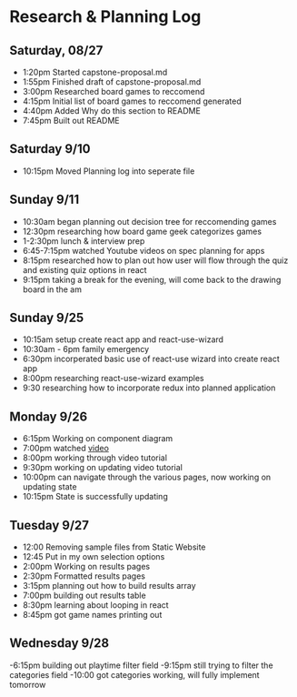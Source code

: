 
# Research & Planning Log

## Saturday, 08/27

- 1:20pm Started capstone-proposal.md
- 1:55pm Finished draft of capstone-proposal.md
- 3:00pm Researched board games to reccomend
- 4:15pm Initial list of board games to reccomend generated
- 4:40pm Added Why do this section to README
- 7:45pm Built out README

## Saturday 9/10

- 10:15pm Moved Planning log into seperate file

## Sunday 9/11

- 10:30am began planning out decision tree for reccomending games
- 12:30pm researching how board game geek categorizes games
- 1-2:30pm lunch & interview prep
- 6:45-7:15pm watched Youtube videos on spec planning for apps
- 8:15pm researched how to plan out how user will flow through the quiz and existing quiz options in react
- 9:15pm taking a break for the evening, will come back to the drawing board in the am

## Sunday 9/25

- 10:15am setup create react app and react-use-wizard
- 10:30am - 6pm family emergency
- 6:30pm incorperated basic use of react-use wizard into create react app
- 8:00pm researching react-use-wizard examples
- 9:30 researching how to incorporate redux into planned application

## Monday 9/26

- 6:15pm Working on component diagram
- 7:00pm watched [video](https://www.youtube.com/watch?v=evDxlqnsxXc)
- 8:00pm working through video tutorial
- 9:30pm working on updating video tutorial
- 10:00pm can navigate through the various pages, now working on updating state
- 10:15pm State is successfully updating

## Tuesday 9/27

- 12:00 Removing sample files from Static Website
- 12:45 Put in my own selection options
- 2:00pm Working on results pages
- 2:30pm Formatted results pages
- 3:15pm planning out how to build results array
- 7:00pm building out results table
- 8:30pm learning about looping in react
- 8:45pm got game names printing out

## Wednesday 9/28

-6:15pm building out playtime filter field
-9:15pm still trying to filter the categories field
-10:00 got categories working, will fully implement tomorrow


